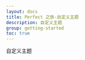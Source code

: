 ```yaml
---
layout: docs
title: Perfect 之旅-自定义主题
description: 自定义主题
group: getting-started
toc: true
---
```


自定义主题
